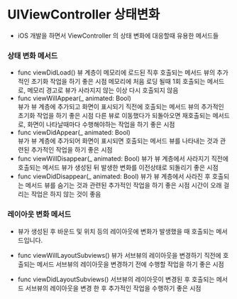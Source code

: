 # UIViewController 상태변화

* iOS 개발을 하면서 ViewController 의 상태 변화에 대응할때 유용한 메서드들 

### 상태 변화 메서드 

* func viewDidLoad()
뷰 계층이 메모리에 로드된 직후 호출되는 메서드
뷰의 추가적인 초기화 작업을 하기 좋은 시점
메모리에 처음 로딩 될때 1회 호출되는 메서드로, 메모리 경고로 뷰가 사라지지 않는 이상 다시 호출되지 않음
* func viewWillAppear(_ animated: Bool)  
뷰가 뷰 계층에 추가되고 화면이 표시되기 직전에 호출되는 메서드
뷰의 추가적인 초기화 작업을 하기 좋은 시점
다른 뷰로 이동했다가 되돌아오면 재호출되는 메서드로, 화면이 나타날때마다 수행해야하는 작업을 하기 좋은 시점
* func viewDidAppear(_ animated: Bool)  
뷰가 뷰 계층에 추가되어 화면이 표시되면 호출되는 메서드
뷰를 나타내는 것과 관련된 추가적인 작업을 하기 좋은 시점
* func viewWillDisappear(_ animated: Bool) 
뷰가 뷰 계층에서 사라지기 직전에 호출되는 메서드
뷰가 생성된 뒤 발생한 변화를 이전상태로 되돌리기 좋은 시점
* func viewDidDisappear(_ animated: Bool)
뷰가 뷰 계층에서 사라진 후 호출되는 메서드
뷰를 숨기는 것과 관련된 추가적인 작업을 하기 좋은 시점
시간이 오래 걸리는 작업은 하지 않는 것이 좋음

### 레이아웃 변화 메서드 


* 뷰가 생성된 후 바운드 및 위치 등의 레이아웃에 변화가 발생했을 때 호출되는 메서드입니다. 

* func viewWillLayoutSubviews()
뷰가 서브뷰의 레이아웃을 변경하기 직전에 호출되는 메서드
서브뷰의 레이아웃을 변경하기 전에 수행할 작업을 하기 좋은 시점
* func viewDidLayoutSubviews()
서브뷰의 레이아웃이 변경된 후 호출되는 메서드
서브뷰의 레이아웃을 변경 한 후 추가적인 작업을 수행하기 좋은 시점